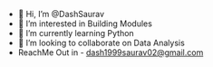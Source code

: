 - 👋 Hi, I’m @DashSaurav
- 👀 I’m interested in Building Modules
- 🌱 I’m currently learning Python
- 💞️ I’m looking to collaborate on Data Analysis
- ReachMe Out in - dash1999saurav02@gmail.com

<!---
DashSaurav/DashSaurav is a ✨ special ✨ repository because its `README.md` (this file) appears on your GitHub profile.
You can click the Preview link to take a look at your changes.
--->
